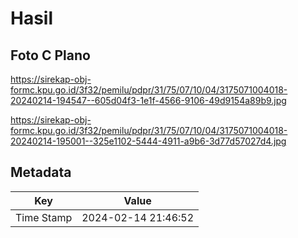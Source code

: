 # Hasil

## Foto C Plano

https://sirekap-obj-formc.kpu.go.id/3f32/pemilu/pdpr/31/75/07/10/04/3175071004018-20240214-194547--605d04f3-1e1f-4566-9106-49d9154a89b9.jpg

https://sirekap-obj-formc.kpu.go.id/3f32/pemilu/pdpr/31/75/07/10/04/3175071004018-20240214-195001--325e1102-5444-4911-a9b6-3d77d57027d4.jpg


## Metadata

| Key        | Value               |
| ---------- | ------------------- |
| Time Stamp | 2024-02-14 21:46:52 |



